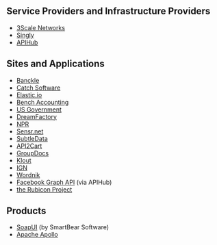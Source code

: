 ## Service Providers and Infrastructure Providers ##
* [3Scale Networks](http://3scale.net)
* [Singly](https://singly.com)
* [APIHub](http://www.apihub.com/)

## Sites and Applications ##
* [Banckle](http://banckle.com/)
* [Catch Software](http://catchsoftware.com/)
* [Elastic.io](http://www.elastic.io/)
* [Bench Accounting](https://bench.co/)
* [US Government](http://www.usa.gov/About/developer-resources/federal-agency-directory/interactivedoc.shtml)
* [DreamFactory](http://www.dreamfactory.com/)
* [NPR](http://composer.nprstations.org/)
* [Sensr.net](https://sensr.net/)
* [SubtleData](http://developers.subtledata.com/api/)
* [API2Cart](https://api2cart.3scale.net/)
* [GroupDocs](https://api.groupdocs.com/v2.0/spec/)
* [Klout](http://www.klout.com)
* [IGN](http://www.ign.com)
* [Wordnik](http://developer.wordnik.com)
* [Facebook Graph API](http://www.apihub.com/api/facebook-graph-api) (via APIHub)
* [the Rubicon Project](http://therubiconproject.com)

## Products ##
* [SoapUI](http://smartbear.com/) (by SmartBear Software)
* [Apache Apollo](http://activemq.apache.org/apollo/)